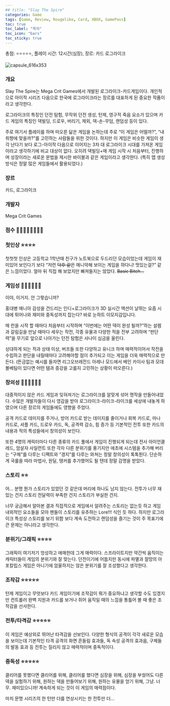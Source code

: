 ```yaml
---
## title: "Slay The Spire"
categories: Game
tags: [Game, Review, Rougelike, Card, XBOX, GamePass]
toc: true
toc_label: "목차"
toc_icon: "bars"
toc_sticky: true
---
```


총점: ⭐⭐⭐⭐⭐, 플레이 시간: 12시간(심장), 장르: 카드 로그라이크

![capsule_616x353](https://github.com/hojun313/hojun313.github.io/assets/41545780/5837558c-6f62-4fe1-aab3-ee60df6257de)

### 개요

Slay The Spire는 Mega Crit Games에서 개발된 로그라이크-카드게임이다. 개인적으로 아이작 시리즈 다음으로 한국에 로그라이크라는 장르를 대표하게 된 중요한 작품이라고 생각한다.

로그라이크의 특징인 던전 탐험, 무작위 던전 생성, 턴제, 영구적 죽음 요소가 있으며 카드 게임의 특징인 덱빌딩, 드로우, 버리기, 제외, 덱-손-무덤, 랜덤성 등이 있다.

주로 여기서 플레이를 하며 떠오른 닮은 게임을 논하는데 주로 “이 게임은 어떨까?”, “내 취향에 맞을까?”를 고민하는 사람들을 위한 것이다. 하지만 이 게임은 비슷한 게임이 생각 난다기 보다 로그-아이작 다음으로 이어지는 3차 대 로그라이크 시대를 가져온 게임이라고 생각하기에 비교 대상이 없다. 오히려 덱빌딩+매 게임 시작 시 처음부터, 진행하며 성장이라는 새로운 문법을 제시한 바이블과 같은 게임이라고 생각한다. (특히 맵 생성 방식은 정말 많은 게임들에서 활용되었다.)

### 장르

카드, 로그라이크

### 개발자

Mega Crit Games

### 점수 💎💎💎💎💎💎**💩🎁**

### 첫인상 ⭐⭐⭐⭐

첫첫첫 인상은 고등학교 1학년때 친구가 노트북으로 두드리던 모습이었는데 게임이 재미있어 보인다기 보다 “저런 ~~덕후 같은~~ 매니악해 보이는 게임을 하다니! 멋있는걸?” 같은 느낌이었다. 얼마 뒤 직접 해 보았지만 빠져들지는 않았다. ~~Basic Bitch…~~

### 게임성 💎💎💎💎💎💎

이야, 이거지. 안 그렇습니까?

홍대병 매니아 감성을 건드리는 인디+로그라이크가 3D 실시간 액션이 날뛰는 요즘 시대에 튀어나와 재미와 중독성까지 잡는다? 바로 눈하트 이모지감입니다.

매 런을 시작 할 때마다 처음부터 시작하며 “이번에는 어떤 덱이 완성 될까?”하는 설렘과 갈림길을 만날 때마다 세우는 작전, 각종 유물과 다양한 적을 전부 고려하며 “판단력”을 무기로 앞으로 나아가는 던전 탐험은 사나이 심금을 울린다.

상대하게 되는 적과 상태 이상, 버프들 또한 다양하고 유니크 하며 매력적이어서 작전을 수립하고 판단을 내릴때마다 고려해야할 점이 추가되고 이는 게임을 더욱 매력적으로 만든다. (뜬금없는 예시를 들자면 리그오브레전드 아레나 모드에서 베인 카이사 팀과 모데 볼베팀이 있다면 어떤 템과 증강을 고를지 고민하는 상황이 떠오른다.)

### 창의성 💎💎💎💎💎💎

대중적이지 않은 카드 게임과 잊혀져가는 로그라이크를 알맞게 섞어 명작을 만들어내었다. 수많은 개발자들이 다시 영감을 받아 로그라이크-라이크-라이크를 세상에 내놓게 하였으며 다른 장르의 게임들에도 영향을 주었다.

공격 카드로 데미지를 주거나, 방어 카드로 받는 데미지를 줄이거나 회복 카드로, 마나 카드로, 셔플 카드, 드로우 카드, 독, 공격력 감소, 힘 증가 등 기본적인 전투 또한 카드의 내용과 적의 특성들에서 창의성이 보인다.

또한 4명의 캐릭터마다 다른 종류의 카드 풀에서 게임이 진행되게 되는데 전사 아이언클레드, 암살자 사일런트 또한 각자 다른 분위기를 풍기지만 애초에 시스템을 추가해 버리는 “구체”를 다루는 디펙트와 “경지”를 다루는 와쳐는 정말 창의성이 톡톡튄다. 단순하게 국룰을 따라 마법사, 원딜, 탱커를 추가했어도 될 텐데 정말 감명을 받았다.

### 스토리 ⭐⭐

어… 분명 뭔가 스토리가 있었던 것 같은데 머리에 하나도 남지 않는다. 전투가 너무 재밌는 건지 스토리 전달력이 부족한 건지 스토리가 부실한 건지.

너무 궁금해서 알아본 결과 직접적으로 게임에서 알려주는 스토리는 없는듯 하고 게임 내외적인 요소들을 모아 팬들이 스토리를 유추하는 Lore!!! 식인 듯 하다. 하지만 로그라이크 특성상 스토리를 보기 위함 보다 계속 도전하고 랜덤성을 즐기는 것이 주 목표기에 큰 문제는 아니라고 생각한다.

### 분위기/그래픽 ⭐⭐⭐⭐

그래픽이 여기저기 엉성하고 애매한데 그게 매력이다. 스프라이트지만 약간씩 움직이는 캐릭터들이 게임의 분위기와 잘 맞는다. 던전이기에 어둡지만 동시에 파멸과 절망의 아포칼립스 게임은 아니기에 암울하지는 않은 분위기를 잘 조성했다고 생각한다.

### 조작감 ⭐⭐⭐⭐⭐

턴제 게임이고 무엇보다 카드 게임이기에 조작감이 뭐가 중요하냐고 생각할 수도 있겠지만 컨트롤러 완벽 지원과 카드를 보거나 쥐어 움직일 때의 느낌을 통틀어 볼 때 좋은 조작감을 선사한다.

### 전투/타격감 ⭐⭐⭐⭐⭐

이 게임은 예상외로 뛰어난 타격감을 선보인다. 다양한 형식의 공격이 각각 새로운 모습을 보이는데 기본적인 타격 공격의 화면 흔들림 효과들, 독 속성 공격의 효과음, 구체들의 발동 효과 등 전투는 질리지 않고 매력적이며 중독적이다.

### 중독성 ⭐⭐⭐⭐⭐

클리어를 못했다면 클리어를 위해, 클리어를 했다면 심장을 위해, 심장을 부쉈어도 다른 덱을 실험하기 위해, 원하는 덱을 만들어보기 위해, 원하는 유물을 얻기 위해, 그냥. 너무. 재미있으니까! 계속하게 되는 것이 이 게임의 매력점이다.

마치 문명 시리즈의 한 턴만 더를 연상시키는 한 전투만 더…
